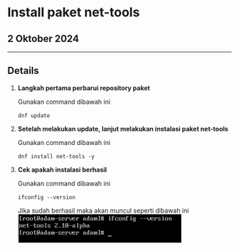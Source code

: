 # Install paket net-tools

## 2 Oktober 2024

---

## Details

1. **Langkah pertama perbarui repository paket**

    Gunakan command dibawah ini

    ``` 
    dnf update
    ```

2. **Setelah melakukan update, lanjut melakukan instalasi paket net-tools**

    Gunakan command dibawah ini

    ```
    dnf install net-tools -y
    ```
    
3. **Cek apakah instalasi berhasil**

    Gunakan command dibawah ini

    ```
    ifconfig --version
    ```

    Jika sudah berhasil maka akan muncul seperti dibawah ini
    ![Net-Tools](https://github.com/adampnggwa/BELAJAR-YAVA247/blob/main/Image/nettools.png)